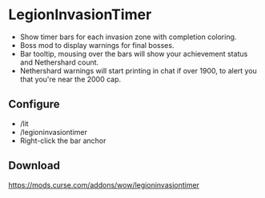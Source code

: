 # LegionInvasionTimer
* Show timer bars for each invasion zone with completion coloring.
* Boss mod to display warnings for final bosses.
* Bar tooltip, mousing over the bars will show your achievement status and Nethershard count.
* Nethershard warnings will start printing in chat if over 1900, to alert you that you're near the 2000 cap.

## Configure
* /lit
* /legioninvasiontimer
* Right-click the bar anchor

## Download
https://mods.curse.com/addons/wow/legioninvasiontimer